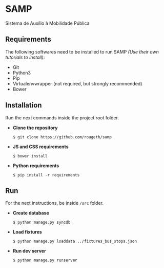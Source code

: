 # SAMP
Sistema de Auxílio à Mobilidade Pública


## Requirements
The following softwares need to be installed to run SAMP *(Use their own tutorials to install)*:

- Git
- Python3
- Pip
- Virtualenvwrapper (not required, but strongly recommended)
- Bower


## Installation

Run the next commands inside the project root folder.

- **Clone the repository**

  `$ git clone https://github.com/rougeth/samp`

- **JS and CSS requirements**

  `$ bower install`

- **Python requirements**

  `$ pip install -r requirements`


## Run

For the next instructions, be inside `/src` folder.

- **Create database**
 
  `$ python manage.py syncdb`

- **Load fixtures**

  `$ python manage.py loaddata ../fixtures_bus_stops.json`

- **Run dev server**

  `$ python manage.py runserver`
